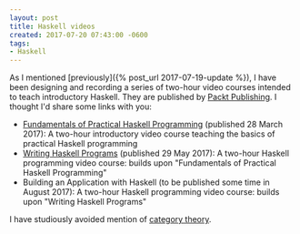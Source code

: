 ```yaml
---
layout: post
title: Haskell videos
created: 2017-07-20 07:43:00 -0600
tags:
- Haskell
---
```

As I mentioned [previously]({% post_url 2017-07-19-update %}), I have been designing and recording a series of two-hour video courses intended to teach introductory Haskell. They are published by [Packt Publishing][packt]. I thought I'd share some links with you:

* [Fundamentals of Practical Haskell Programming][part1] (published 28 March 2017): A two-hour introductory video course teaching the basics of practical Haskell programming
* [Writing Haskell Programs][part2] (published 29 May 2017): A two-hour Haskell programming video course: builds upon "Fundamentals of Practical Haskell Programming"
* Building an Application with Haskell (to be published some time in August 2017): A two-hour Haskell programming video course: builds upon "Writing Haskell Programs"

I have studiously avoided mention of [category theory][bartosz].

[bartosz]: https://bartoszmilewski.com/category/category-theory/
[packt]: https://www.packtpub.com/
[part1]: https://www.packtpub.com/application-development/fundamentals-practical-haskell-programming-video
[part2]: https://www.packtpub.com/application-development/writing-haskell-programs-video

